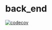 # back_end
[![codecov](https://codecov.io/gh/tarun-dsm/back_end/branch/develop/graph/badge.svg?token=guyT1Z9i31)](https://codecov.io/gh/tarun-dsm/back_end)
